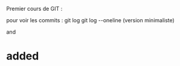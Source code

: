Premier cours de GIT :

pour voir les commits : 
git log
git log --oneline (version minimaliste)

<body> and <h1> added

